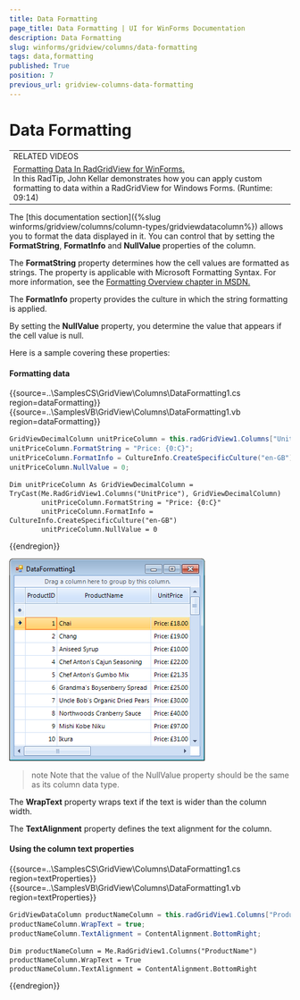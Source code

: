 ```yaml
---
title: Data Formatting
page_title: Data Formatting | UI for WinForms Documentation
description: Data Formatting
slug: winforms/gridview/columns/data-formatting
tags: data,formatting
published: True
position: 7
previous_url: gridview-columns-data-formatting
---
```


# Data Formatting

|   |
|---|
|RELATED VIDEOS|
|[Formatting Data In RadGridView for WinForms. ](http://tv.telerik.com/watch/radtips/radgrid/formatting-data-in-radgridview)<br>In this RadTip, John Kellar demonstrates how you can apply custom formatting to data within a RadGridView for Windows Forms. (Runtime: 09:14)|

The [this documentation section]({%slug winforms/gridview/columns/column-types/gridviewdatacolumn%}) allows you to format the data displayed in it. You can control that by setting the __FormatString__, __FormatInfo__ and __NullValue__ properties of the column.

The __FormatString__ property determines how the cell values are formatted as strings. The property is applicable with Microsoft Formatting Syntax. For more information, see the [Formatting Overview chapter in MSDN.](http://msdn.microsoft.com/en-us/library/26etazsy.aspx)

The __FormatInfo__ property provides the culture in which the string formatting is applied.

By setting the __NullValue__ property, you determine the value that appears if the cell value is null.

Here is a sample covering these properties:

#### Formatting data

{{source=..\SamplesCS\GridView\Columns\DataFormatting1.cs region=dataFormatting}} 
{{source=..\SamplesVB\GridView\Columns\DataFormatting1.vb region=dataFormatting}} 

````C#
GridViewDecimalColumn unitPriceColumn = this.radGridView1.Columns["UnitPrice"] as GridViewDecimalColumn;
unitPriceColumn.FormatString = "Price: {0:C}";
unitPriceColumn.FormatInfo = CultureInfo.CreateSpecificCulture("en-GB");
unitPriceColumn.NullValue = 0;

````
````VB.NET
Dim unitPriceColumn As GridViewDecimalColumn = TryCast(Me.RadGridView1.Columns("UnitPrice"), GridViewDecimalColumn)
        unitPriceColumn.FormatString = "Price: {0:C}"
        unitPriceColumn.FormatInfo = CultureInfo.CreateSpecificCulture("en-GB")
        unitPriceColumn.NullValue = 0

````

{{endregion}}

![gridview-columns-data-formatting 001](images/gridview-columns-data-formatting001.png)

>note Note that the value of the NullValue property should be the same as its column data type.
>

The __WrapText__ property wraps text if the text is wider than the column width.

The __TextAlignment__ property defines the text alignment for the column.

#### Using the column text properties

{{source=..\SamplesCS\GridView\Columns\DataFormatting1.cs region=textProperties}} 
{{source=..\SamplesVB\GridView\Columns\DataFormatting1.vb region=textProperties}} 

````C#
GridViewDataColumn productNameColumn = this.radGridView1.Columns["ProductName"];
productNameColumn.WrapText = true;
productNameColumn.TextAlignment = ContentAlignment.BottomRight;

````
````VB.NET
Dim productNameColumn = Me.RadGridView1.Columns("ProductName")
productNameColumn.WrapText = True
productNameColumn.TextAlignment = ContentAlignment.BottomRight

````

{{endregion}}
